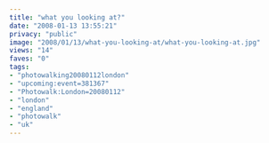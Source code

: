 ```yaml
---
title: "what you looking at?"
date: "2008-01-13 13:55:21"
privacy: "public"
image: "2008/01/13/what-you-looking-at/what-you-looking-at.jpg"
views: "14"
faves: "0"
tags:
- "photowalking20080112london"
- "upcoming:event=381367"
- "Photowalk:London=20080112"
- "london"
- "england"
- "photowalk"
- "uk"
---
```


